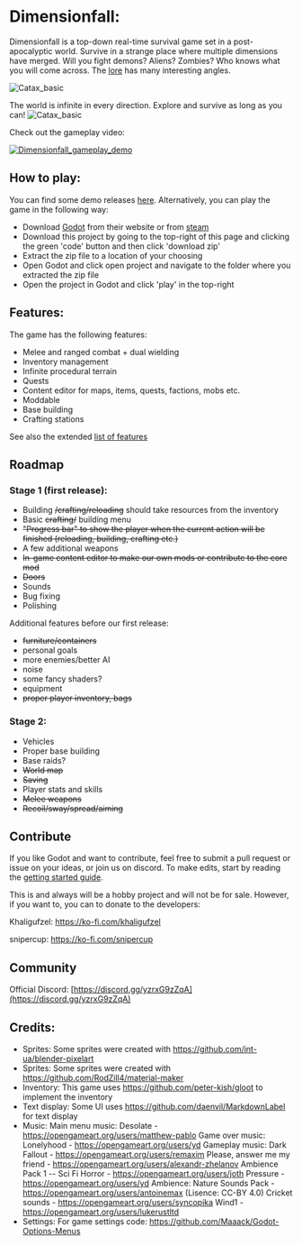 # Dimensionfall:

Dimensionfall is a top-down real-time survival game set in a post-apocalyptic world. Survive in a strange place where multiple dimensions have merged. Will you fight demons? Aliens? Zombies? Who knows what you will come across. The [lore](https://github.com/Khaligufzel/Dimensionfall/blob/main/Documentation/Game_design/Lore.md) has many interesting angles.

![Catax_basic](Media/Catax_basic.png)


The world is infinite in every direction. Explore and survive as long as you can!
![Catax_basic](Media/Catax_basic_zoomed_out.png)

Check out the gameplay video:

[![Dimensionfall_gameplay_demo](https://img.youtube.com/vi/Dnn8xvyTN74/maxresdefault.jpg)](https://www.youtube.com/watch?v=Dnn8xvyTN74)

## How to play:
You can find some demo releases [here](https://github.com/Khaligufzel/Dimensionfall/releases).
Alternatively, you can play the game in the following way:
- Download [Godot](https://godotengine.org/download/) from their website or from [steam](https://store.steampowered.com/app/404790/Godot_Engine/)
- Download this project by going to the top-right of this page and clicking the green 'code' button and then click 'download zip'
- Extract the zip file to a location of your choosing
- Open Godot and click open project and navigate to the folder where you extracted the zip file
- Open the project in Godot and click 'play' in the top-right

## Features:
The game has the following features:
- Melee and ranged combat + dual wielding
- Inventory management
- Infinite procedural terrain
- Quests
- Content editor for maps, items, quests, factions, mobs etc.
- Moddable
- Base building
- Crafting stations

See also the extended [list of features](FeatureList.md)

## Roadmap

### Stage 1 (first release):

- Building ~~/crafting/reloading~~ should take resources from the inventory
- Basic ~~crafting/~~ building menu
- ~~"Progress bar" to show the player when the current action will be finished (reloading, building, crafting etc.)~~
- A few additional weapons
- ~~In-game content editor to make our own mods or contribute to the core mod~~
- ~~Doors~~
- Sounds
- Bug fixing
- Polishing

Additional features before our first release:

- ~~furniture/containers~~
- personal goals
- more enemies/better AI
- noise
- some fancy shaders?
- equipment
- ~~proper player inventory, bags~~

### Stage 2:

- Vehicles
- Proper base building
- Base raids?
- ~~World map~~
- ~~Saving~~
- Player stats and skills
- ~~Melee weapons~~
- ~~Recoil/sway/spread/aiming~~


## Contribute

If you like Godot and want to contribute, feel free to submit a pull request or issue on your ideas, or join us on discord. To make edits, start by reading the [getting started guide](https://github.com/Khaligufzel/Dimensionfall/blob/main/Documentation/Game_development/Getting_started.md). 

This is and always will be a hobby project and will not be for sale. However, if you want to, you can to donate to the developers:

Khaligufzel: https://ko-fi.com/khaligufzel

snipercup: https://ko-fi.com/snipercup


## Community

Official Discord:
[https://discord.gg/yzrxG9zZqA](https://discord.gg/yzrxG9zZqA)


## Credits:
- Sprites: Some sprites were created with https://github.com/int-ua/blender-pixelart
- Sprites: Some sprites were created with https://github.com/RodZill4/material-maker
- Inventory: This game uses https://github.com/peter-kish/gloot to implement the inventory
- Text display: Some UI uses https://github.com/daenvil/MarkdownLabel for text display
- Music:
	Main menu music: Desolate - https://opengameart.org/users/matthew-pablo
	Game over music: Lonelyhood - https://opengameart.org/users/yd
	Gameplay music:
	Dark Fallout - https://opengameart.org/users/remaxim
	Please, answer me my friend - https://opengameart.org/users/alexandr-zhelanov
	Ambience Pack 1 -- Sci Fi Horror - https://opengameart.org/users/joth
	Pressure - https://opengameart.org/users/yd
	Ambience:
	Nature Sounds Pack - https://opengameart.org/users/antoinemax (Lisence: CC-BY 4.0)
	Cricket sounds - https://opengameart.org/users/syncopika
	Wind1 - https://opengameart.org/users/lukerustltd
- Settings:
	For game settings code: https://github.com/Maaack/Godot-Options-Menus
